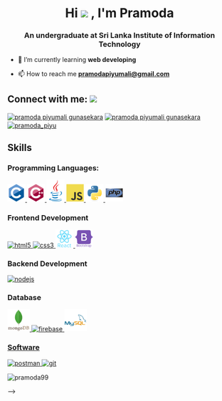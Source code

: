 
<h1 align="center">Hi <img src="https://raw.githubusercontent.com/MartinHeinz/MartinHeinz/master/wave.gif" width="30px">
, I'm Pramoda</h1>
<h3 align="center">An undergraduate at Sri Lanka Institute of Information Technology</h3>

- 🌱 I’m currently learning **web developing**

- 📫 How to reach me **pramodapiyumali@gmail.com**

<h2 align="left"> Connect with me: <img src="https://cdn.razorpay.com/x/neobank-report-sent-compressed.gif" width="50px"></h2>
<p align="left">
<a href="https://linkedin.com/in/pramoda piyumali gunasekara" target="blank"><img align="center" src="https://raw.githubusercontent.com/rahuldkjain/github-profile-readme-generator/master/src/images/icons/Social/linked-in-alt.svg" alt="pramoda piyumali gunasekara" height="20" width="30" /></a>
<a href="https://fb.com/pramoda piyumali gunasekara" target="blank"><img align="center" src="https://raw.githubusercontent.com/rahuldkjain/github-profile-readme-generator/master/src/images/icons/Social/facebook.svg" alt="pramoda piyumali gunasekara" height="20" width="30" /></a>
<a href="https://instagram.com/pramoda_piyu" target="blank"><img align="center" src="https://raw.githubusercontent.com/rahuldkjain/github-profile-readme-generator/master/src/images/icons/Social/instagram.svg" alt="pramoda_piyu" height="20" width="30" /></a>
</p>


<h2>Skills</h2>
<h3 align="left">Programming Languages:</h3>
<p align="left"> <a href="https://developer.android.com" target="_blank" rel="noreferrer"><a href="https://www.cprogramming.com/" target="_blank" rel="noreferrer"> <img src="https://raw.githubusercontent.com/devicons/devicon/master/icons/c/c-original.svg" alt="c" width="40" height="40"/> </a> <a href="https://www.w3schools.com/cpp/" target="_blank" rel="noreferrer"> <img src="https://raw.githubusercontent.com/devicons/devicon/master/icons/cplusplus/cplusplus-original.svg" alt="cplusplus" width="40" height="40"/> </a> <a href="https://www.java.com" target="_blank" rel="noreferrer">  <img src="https://raw.githubusercontent.com/devicons/devicon/master/icons/java/java-original.svg" alt="java" width="40" height="50"/> </a><a href="https://developer.mozilla.org/en-US/docs/Web/JavaScript" target="_blank" rel="noreferrer"> <img src="https://raw.githubusercontent.com/devicons/devicon/master/icons/javascript/javascript-original.svg" alt="javascript" width="40" height="40"/> </a><a href="https://www.python.org" target="_blank" rel="noreferrer"> <img src="https://raw.githubusercontent.com/devicons/devicon/master/icons/python/python-original.svg" alt="python" width="40" height="40"/> </a> <a href="https://www.php.net" target="_blank" rel="noreferrer"> <img src="https://raw.githubusercontent.com/devicons/devicon/master/icons/php/php-original.svg" alt="php" width="40" height="40"/> </a>
  
  
<h3 align="left">Frontend Development</h3>
  <a href="https://www.w3.org/html/" target="_blank" rel="noreferrer"> <img src="https://cdn0.iconfinder.com/data/icons/social-network-7/50/22-512.png" alt="html5" width="40" height="40"/> </a>  <a href="https://www.w3schools.com/css/" target="_blank" rel="noreferrer"> <img src="https://cdn2.iconfinder.com/data/icons/social-icon-3/512/social_style_3_css3-512.png" alt="css3" width="40" height="40"/> </a>  <a href="https://reactjs.org/" target="_blank" rel="noreferrer"> <img src="https://raw.githubusercontent.com/devicons/devicon/master/icons/react/react-original-wordmark.svg" alt="react" width="40" height="40"/> </a> <a href="https://getbootstrap.com" target="_blank" rel="noreferrer"> <img src="https://raw.githubusercontent.com/devicons/devicon/master/icons/bootstrap/bootstrap-plain-wordmark.svg" alt="bootstrap" width="40" height="40"/> </a> 
 
 
<h3 align="left">Backend Development</h3>
 </a> <a href="https://nodejs.org" target="_blank" rel="noreferrer"> <img src="https://icon-library.com/images/node-js-icon/node-js-icon-8.jpg" alt="nodejs" width="40" height="40"/> </a>
 
 
<h3 align="left">Database</h3>
<a href="https://www.mongodb.com/" target="_blank" rel="noreferrer"> <img src="https://raw.githubusercontent.com/devicons/devicon/master/icons/mongodb/mongodb-original-wordmark.svg" alt="mongodb" width="50" height="50"/> </a> <a href="https://firebase.google.com/" target="_blank" rel="noreferrer"> <img src="https://www.vectorlogo.zone/logos/firebase/firebase-icon.svg" alt="firebase" width="40" height="40"/> </a>  <a href="https://www.mysql.com/" target="_blank" rel="noreferrer"> <img src="https://raw.githubusercontent.com/devicons/devicon/master/icons/mysql/mysql-original-wordmark.svg" alt="mysql" width="50" height="50"/> 

  
<h3 align="left">Software</h3>
 <a href="https://postman.com" target="_blank" rel="noreferrer"> <img src="https://www.vectorlogo.zone/logos/getpostman/getpostman-icon.svg" alt="postman" width="40" height="40"/> </a>  <a href="https://git-scm.com/" target="_blank" rel="noreferrer"> <img src="https://www.vectorlogo.zone/logos/git-scm/git-scm-icon.svg" alt="git" width="40" height="40"/> </a> 

  
 


<p><img align="center" src="https://github-readme-stats.vercel.app/api/top-langs?username=pramoda99&show_icons=true&locale=en&layout=compact" alt="pramoda99" /></p>




-->
